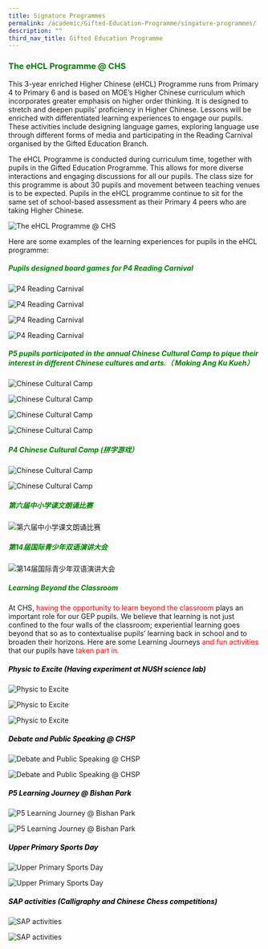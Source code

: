 ```yaml
---
title: Signature Programmes
permalink: /academic/Gifted-Education-Programme/singature-programmes/
description: ""
third_nav_title: Gifted Education Programme
---
```

### <span style="color:green;">The eHCL Programme @ CHS</span>

This 3-year enriched Higher Chinese (eHCL) Programme runs from Primary 4 to Primary 6 and is based on MOE’s Higher Chinese curriculum which incorporates greater emphasis on higher order thinking. It is designed to stretch and deepen pupils’ proficiency in Higher Chinese. Lessons will be enriched with differentiated learning experiences to engage our pupils. These activities include designing language games, exploring language use through different forms of media and participating in the Reading Carnival organised by the Gifted Education Branch.

The eHCL Programme is conducted during curriculum time, together with pupils in the Gifted Education Programme. This allows for more diverse interactions and engaging discussions for all our pupils. The class size for this programme is about 30 pupils and movement between teaching venues is to be expected. Pupils in the eHCL programme continue to sit for the same set of school-based assessment as their Primary 4 peers who are taking Higher Chinese.

![The eHCL Programme @ CHS](/images/Primary/GEP/GEP%20Signature%20Programmes/the%20ehcl%20programme%20@%20chs.jpg)

Here are some examples of the learning experiences for pupils in the eHCL programme:
##### <span style="color:green;">Pupils designed board games for P4 Reading Carnival</span> 

![P4 Reading Carnival](/images/Primary/GEP/GEP%20Signature%20Programmes/p4%20reading%20carnival%201.jpeg)

![P4 Reading Carnival](/images/Primary/GEP/GEP%20Signature%20Programmes/p4%20reading%20carnival%202.jpeg)

![P4 Reading Carnival](/images/Primary/GEP/GEP%20Signature%20Programmes/p4%20reading%20carnival%203.jpeg)

![P4 Reading Carnival](/images/Primary/GEP/GEP%20Signature%20Programmes/p4%20reading%20carnival%204.jpeg)


##### <span style="color:green;">P5 pupils participated in the annual Chinese Cultural Camp to pique their interest in different Chinese cultures and arts.（ Making Ang Ku Kueh）</span>

![Chinese Cultural Camp](/images/Primary/GEP/GEP%20Signature%20Programmes/chinese%20cultural%20camp%201.jpeg)

![Chinese Cultural Camp](/images/Primary/GEP/GEP%20Signature%20Programmes/chinese%20cultural%20camp%202.jpeg)

![Chinese Cultural Camp](/images/Primary/GEP/GEP%20Signature%20Programmes/chinese%20cultural%20camp%203.jpeg)

![Chinese Cultural Camp](/images/Primary/GEP/GEP%20Signature%20Programmes/chinese%20cultural%20camp%204.jpeg)


##### <span style="color:green;">P4 Chinese Cultural Camp (拼字游戏）</span>
![Chinese Cultural Camp](/images/Primary/GEP/GEP%20Signature%20Programmes/chinese%20cultural%20camp%205.jpeg)

![Chinese Cultural Camp](/images/Primary/GEP/GEP%20Signature%20Programmes/chinese%20cultural%20camp%206.jpeg)

##### <span style="color:green;">第六届中小学课文朗诵比赛</span>

![第六届中小学课文朗诵比赛](/images/Primary/GEP/GEP%20Signature%20Programmes/6th%20pri%20and%20sec%20school%20reading%20competition.jpeg)

##### <span style="color:green;">第14届国际青少年双语演讲大会</span>

![第14届国际青少年双语演讲大会](/images/Primary/GEP/GEP%20Signature%20Programmes/14th%20international%20youth%20bilingual%20performance%20conference.jpeg)


##### <span style="color:green;">Learning Beyond the Classroom</span>
At CHS, <span style="color:red;">having the opportunity to learn beyond the classroom</span> plays an important role for our GEP pupils. We believe that learning is not just confined to the four walls of the classroom; experiential learning goes beyond that so as to contextualise pupils’ learning back in school and to broaden their horizons. Here are some Learning Journeys <span style="color:red;">and fun activities</span> that our pupils have <span style="color:red;">taken part in.</span>

##### <span style="color:black;">Physic to Excite (Having experiment at NUSH science lab)</span>

![Physic to Excite](/images/Primary/GEP/GEP%20Signature%20Programmes/physic%20to%20excite%20-%20nush%20science%20lab%201.jpeg)

![Physic to Excite](/images/Primary/GEP/GEP%20Signature%20Programmes/physic%20to%20excite%20-%20nush%20science%20lab%202.jpeg)

![Physic to Excite](/images/Primary/GEP/GEP%20Signature%20Programmes/physic%20to%20excite%20-%20nush%20science%20lab%203.jpeg)



##### <span style="color:black;">Debate and Public Speaking @ CHSP</span>
![Debate and Public Speaking @ CHSP](/images/Primary/GEP/GEP%20Signature%20Programmes/debate%20and%20public%20speaking%20@%20chsp%201.jpeg)

![Debate and Public Speaking @ CHSP](/images/Primary/GEP/GEP%20Signature%20Programmes/debate%20and%20public%20speaking%20@%20chsp%202.jpeg)

##### <span style="color:black;">P5 Learning Journey @ Bishan Park</span>
![P5 Learning Journey @ Bishan Park](/images/Primary/GEP/GEP%20Signature%20Programmes/p5%20learning%20journey%20@%20bishan%20park%201.jpg)

![P5 Learning Journey @ Bishan Park](/images/Primary/GEP/GEP%20Signature%20Programmes/p5%20learning%20journey%20@%20bishan%20park%202.jpg)

##### <span style="color:black;">Upper Primary Sports Day</span>
![Upper Primary Sports Day](/images/Primary/GEP/GEP%20Signature%20Programmes/upper%20primary%20sports%20day%201.jpg)

![Upper Primary Sports Day](/images/Primary/GEP/GEP%20Signature%20Programmes/upper%20primary%20sports%20day%202.jpeg)

##### <span style="color:black;">SAP activities (Calligraphy and Chinese Chess competitions)</span>
	
![SAP activities](/images/Primary/GEP/GEP%20Signature%20Programmes/sap%20activities%20(calligraphy%20and%20chinese%20chess%20competitions)%201.jpeg)

![SAP activities](/images/Primary/GEP/GEP%20Signature%20Programmes/sap%20activities%20(calligraphy%20and%20chinese%20chess%20competitions)%202.jpeg)